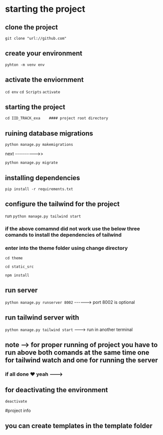# starting the project 


## clone the project

`git clone "url://github.com"`

##  create your environment 
`pyhton -m venv env`


## activate the enviornment

`cd env`
`cd Scripts`
`activate`




##  starting the project


`cd IID_TRACK_exa    #### project root directory `


## ruining database migrations 
 `python manage.py makemigrations`


 next ---------->>

 `python manage.py migrate`



 ##  installing dependencies

 `pip install -r requirements.txt`


## configure the tailwind for the project

run  `python manage.py tailwind start`

### if the above comamnd did not work use the below three comands to install the dependencies of tailwind


### enter into the theme folder using change directory


`cd theme`

`cd static_src`

`npm install`

## run server 

`python manage.py runserver 8002`  ------> port 8002 is optional


## run tailwind server with 

`python manage.py tailwind start`  --->  run in another terminal 


## note -->  for proper running of project you have to run above   both  comands at the same time one for tailwind watch and one for running the server 





### if all done  ❤️  yeah ---> 


## for deactivating the environment

`deactivate`


#project info 

## you can create templates in the template folder








